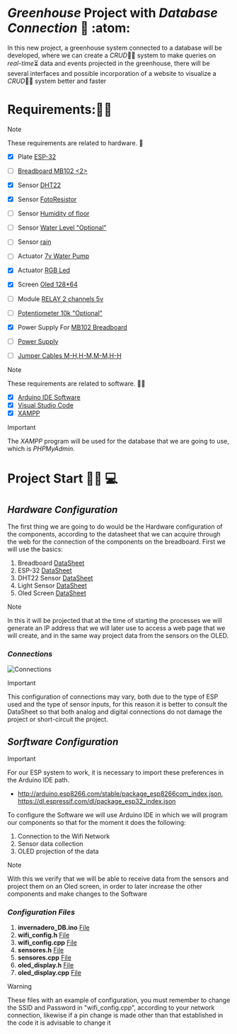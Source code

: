 # **_Greenhouse_ Project with _Database Connection_** :green_heart: :atom:

In this new project, a greenhouse system connected to a database will be developed, where we can create a _CRUD_:man_technologist: system to make queries on _real-time_:hourglass_flowing_sand: data and events projected in the greenhouse, there will be several interfaces and possible incorporation of a website to visualize a _CRUD_:technologist: system better and faster

# **Requirements:**:man_scientist:
> [!NOTE]
> These requirements are related to hardware. :mechanical_arm:

- [x] Plate [ESP-32](https://demosspro.com/arduino/47-tarjeta-de-desarrollo-esp-32-wifi-bluetooth.html)
- [ ] [Breadboard MB102 <2>](https://demosspro.com/protoboard-baquela-pcb/94-protoboard-mb102-830-puntos-blanca.html)
- [X] Sensor [DHT22](https://demosspro.com/sensores/207-sensor-humedad-y-temperatura-dht22.html)
- [X] Sensor [FotoResistor](https://demosspro.com/sensores/240-modulo-fotorresistencia-sensor-luz.html)
- [ ] Sensor [Humidity of floor](https://demosspro.com/sensores/208-sensor-de-humedad-suelo.html)
- [ ] Sensor [Water Level "Optional"](https://demosspro.com/sensores/210-sensor-nivel-agua.html)
- [ ] Sensor [rain](https://demosspro.com/sensores/209-sensor-lluvia.html)
- [ ] Actuator [7v Water Pump](https://demosspro.com/sensores/210-sensor-nivel-agua.html)
- [X] Actuator [RGB Led]()
- [X] Screen [Oled 128*64](https://demosspro.com/pantallas-display-matriz/84-display-pantalla-oled-096pulgada-128x64-dos-colores.html)
- [ ] Module [RELAY 2 channels 5v](https://demosspro.com/pantallas-display-matriz/84-display-pantalla-oled-096pulgada-128x64-dos-colores.html)
- [ ] [Potentiometer 10k "Optional"](https://demosspro.com/resistorleddiodocapacitor/511-potenciometro-10k.html)
- [X] Power Supply For [MB102 Breadboard](https://demosspro.com/bateriareguladorcargador/50-fuente-de-alimentacion-para-protoboard-mb102.html)
- [ ] [Power Supply](https://demosspro.com/busqueda?s=bateria)
- [ ] [Jumper Cables M-H,H-M,M-M,H-H](https://demosspro.com/busqueda?s=jumper)


> [!NOTE]
> These requirements are related to software. :man_technologist:

- [x] [Arduino IDE Software](https://www.arduino.cc/en/software)
- [X] [Visual Studio Code](https://code.visualstudio.com/)
- [X] [XAMPP](https://www.apachefriends.org/es/index.html)
> [!IMPORTANT]
> The _XAMPP_ program will be used for the database that we are going to use, which is _PHPMyAdmin_.

# **Project Start** 👩‍🔬 💻
## _Hardware Configuration_
The first thing we are going to do would be the Hardware configuration of the components, according to the datasheet that we can acquire through the web for the connection of the components on the breadboard. First we will use the basics:
1. Breadboard [DataSheet](https://agelectronica.lat/pdfs/textos/P/PROTO-BOARD.PDF)
2. ESP-32 [DataSheet](https://www.circuitstate.com/pinouts/doit-esp32-devkit-v1-wifi-development-board-pinout-diagram-and-reference/)
3. DHT22 Sensor [DataSheet](https://www.sparkfun.com/datasheets/Sensors/Temperature/DHT22.pdf)
4. Light Sensor [DataSheet](https://components101.com/sites/default/files/component_datasheet/LDR%20Datasheet.pdf)
5. Oled Screen [DataSheet](https://cdn.velleman.eu/downloads/29/infosheets/sh1106_datasheet.pdf)
> [!NOTE]
> In this it will be projected that at the time of starting the processes we will generate an IP address that we will later use to access a web page that we will create, and in the same way project data from the sensors on the OLED.
### _Connections_
  ![Connections](https://github.com/RinoxCraft/Projects-Unicauca/assets/67917424/cb91414b-0226-4970-83e0-5bef1b6aa881)
> [!IMPORTANT]
> This configuration of connections may vary, both due to the type of ESP used and the type of sensor inputs, for this reason it is better to consult the DataSheet so that both analog and digital connections do not damage the project or short-circuit the project.

## _Sorftware Configuration_
>[!IMPORTANT]
>For our ESP system to work, it is necessary to import these preferences in the Arduino IDE path.
- http://arduino.esp8266.com/stable/package_esp8266com_index.json, https://dl.espressif.com/dl/package_esp32_index.json

To configure the Software we will use Arduino IDE in which we will program our components so that for the moment it does the following:
1. Connection to the Wifi Network
3. Sensor data collection
4. OLED projection of the data
> [!NOTE]
> With this we verify that we will be able to receive data from the sensors and project them on an Oled screen, in order to later increase the other components and make changes to the Software
### _Configuration Files_
1. **invernadero_DB.ino** [File](https://github.com/RinoxCraft/Projects-Unicauca/blob/e8c7efa60e7ab383742886479653b3628bbd8f25/Arduino-Proyects/GreenHouse-DataBase/Arduino%20IDE%20Files/Invernadero_DB.ino)
2. **wifi_config.h** [File](https://github.com/RinoxCraft/Projects-Unicauca/blob/9b75d8906a1ee6bf3aeb0e856dc602c0ccd65110/Arduino-Proyects/GreenHouse-DataBase/Arduino%20IDE%20Files/wifi_config.h)
3. **wifi_config.cpp** [File](https://github.com/RinoxCraft/Projects-Unicauca/blob/9b75d8906a1ee6bf3aeb0e856dc602c0ccd65110/Arduino-Proyects/GreenHouse-DataBase/Arduino%20IDE%20Files/wifi_config.cpp)
4. **sensores.h** [File](https://github.com/RinoxCraft/Projects-Unicauca/blob/9b75d8906a1ee6bf3aeb0e856dc602c0ccd65110/Arduino-Proyects/GreenHouse-DataBase/Arduino%20IDE%20Files/sensores.h)
5. **sensores.cpp** [File](https://github.com/RinoxCraft/Projects-Unicauca/blob/9b75d8906a1ee6bf3aeb0e856dc602c0ccd65110/Arduino-Proyects/GreenHouse-DataBase/Arduino%20IDE%20Files/sensores.cpp)
6. **oled_display.h** [File](https://github.com/RinoxCraft/Projects-Unicauca/blob/9b75d8906a1ee6bf3aeb0e856dc602c0ccd65110/Arduino-Proyects/GreenHouse-DataBase/Arduino%20IDE%20Files/oled_display.h)
7. **oled_display.cpp** [File](https://github.com/RinoxCraft/Projects-Unicauca/blob/9b75d8906a1ee6bf3aeb0e856dc602c0ccd65110/Arduino-Proyects/GreenHouse-DataBase/Arduino%20IDE%20Files/oled_display.cpp)
> [!WARNING]
> These files with an example of configuration, you must remember to change the SSID and Password in "wifi_config.cpp", according to your network connection, likewise if a pin change is made other than that established in the code it is advisable to change it

